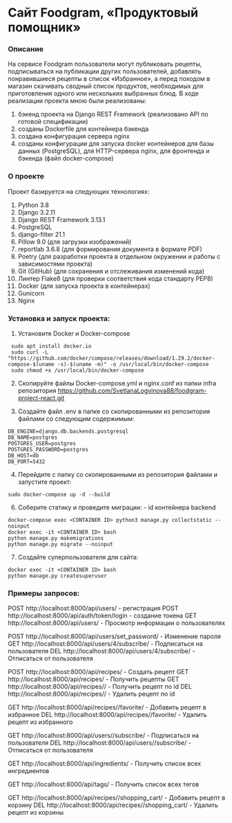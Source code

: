# Cайт Foodgram, «Продуктовый помощник»

### Описание
На сервисе Foodgram пользователи могут публиковать рецепты, подписываться на публикации других пользователей, добавлять понравившиеся рецепты в список «Избранное», а перед походом в магазин скачивать сводный список продуктов, необходимых для приготовления одного или нескольких выбранных блюд. 
В ходе реализации проекта мною были реализованы:
1. бэкенд проекта на Django REST Framework (реализовано API по готовой спецификации)
2. созданы Dockerfile для контейнера бэкенда
3. создана конфигурация сервера nginx
4. созданы конфигурации для запуска docker контейнеров для базы данных (PostgreSQL),
для HTTP-сервера nginx, для фронтенда и бэкенда (файл docker-compose)


### О проекте
Проект базируется на следующих технологиях:
1. Python 3.8
2. Django 3.2.11
3. Django REST Framework 3.13.1
4. PostgreSQL 
5. django-filter 21.1
6. Pillow 9.0 (для загрузки изображений)
7. reportlab 3.6.8 (для формирования документа в формате PDF)
8. Poetry  (для разработки проекта в отдельном окружении и работы с зависимостями проекта)
9. Git (GitHub) (для сохранения и отслеживания изменений кода)
10. Линтер Flake8 (для проверки соответствия кода стандарту PEP8)
11. Docker (для запуска проекта в контейнерах)
12. Gunicorn
13. Nginx


### Установка и запуск проекта:

1. Установите Docker и Docker-compose
```
 sudo apt install docker.io
 sudo curl -L "https://github.com/docker/compose/releases/download/1.29.2/docker-compose-$(uname -s)-$(uname -m)" -o /usr/local/bin/docker-compose
 sudo chmod +x /usr/local/bin/docker-compose
```


2. Скопируйте файлы Docker-compose.yml и nginx.conf из папки infra репозитория
https://github.com/SvetlanaLogvinova88/foodgram-project-react.git

3. Создайте файл .env в папке со скопированными из репозитория файлами со следующим
содержимым:
```
DB_ENGINE=django.db.backends.postgresql
DB_NAME=postgres
POSTGRES_USER=postgres
POSTGRES_PASSWORD=postgres
DB_HOST=db
DB_PORT=5432
```


4. Перейдите с папку со скопированными из репозитория файлами и запустите проект:
```
sudo docker-compose up -d --build
```

6. Соберите статику и проведите миграции:
<CONTAINER ID> - id контейнера backend
```
docker-compose exec <CONTAINER ID> python3 manage.py collectstatic --noinput
docker exec -it <CONTAINER ID> bash
python manage.py makemigrations
python manage.py migrate --noinput
```

7. Создайте суперпользователя для сайта:
```
docker exec -it <CONTAINER ID> bash
python manage.py createsuperuser
```


### Примеры запросов:

POST http://localhost:8000/api/users/ - регистрация
POST http://localhost:8000/api/auth/token/login - создание токена
GET http://localhost:8000/api/users/ - Просмотр информации о пользователях

POST http://localhost:8000/api/users/set_password/ - Изменение пароля
GET http://localhost:8000/api/users/4/subscribe/ - Подписаться на пользователя
DEL http://localhost:8000/api/users/4/subscribe/ - Отписаться от пользователя

POST http://localhost:8000/api/recipes/ - Создать рецепт
GET http://localhost:8000/api/recipes/ - Получить рецепты
GET http://localhost:8000/api/recipes/<id>/ - Получить рецепт по id
DEL http://localhost:8000/api/recipes/<id>/ - Удалить рецепт по id

GET http://localhost:8000/api/recipes/<id>/favorite/ - Добавить рецепт в избранное
DEL http://localhost:8000/api/recipes/<id>/favorite/ - Удалить рецепт из избранного

GET http://localhost:8000/api/users/<id>/subscribe/ - Подписаться на пользователя
DEL http://localhost:8000/api/users/<id>/subscribe/ - Отписаться от пользователя

GET http://localhost:8000/api/ingredients/ - Получить список всех ингредиентов

GET http://localhost:8000/api/tags/ - Получить список всех тегов

GET http://localhost:8000/api/recipes/<id>/shopping_cart/ - Добавить рецепт в корзину
DEL http://localhost:8000/api/recipes/<id>/shopping_cart/ - Удалить рецепт из корзины